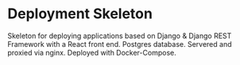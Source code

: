 # Deployment Skeleton
Skeleton for deploying applications based on Django &amp; Django REST Framework with a React front end. Postgres database. Servered and proxied via nginx. Deployed with Docker-Compose.
